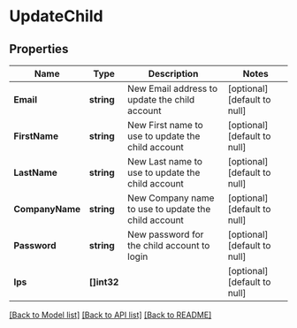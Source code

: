 # UpdateChild

## Properties
Name | Type | Description | Notes
------------ | ------------- | ------------- | -------------
**Email** | **string** | New Email address to update the child account | [optional] [default to null]
**FirstName** | **string** | New First name to use to update the child account | [optional] [default to null]
**LastName** | **string** | New Last name to use to update the child account | [optional] [default to null]
**CompanyName** | **string** | New Company name to use to update the child account | [optional] [default to null]
**Password** | **string** | New password for the child account to login | [optional] [default to null]
**Ips** | **[]int32** |  | [optional] [default to null]

[[Back to Model list]](../README.md#documentation-for-models) [[Back to API list]](../README.md#documentation-for-api-endpoints) [[Back to README]](../README.md)


